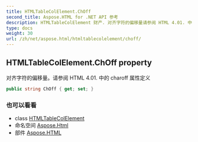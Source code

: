 ```yaml
---
title: HTMLTableColElement.ChOff
second_title: Aspose.HTML for .NET API 参考
description: HTMLTableColElement 财产. 对齐字符的偏移量请参阅 HTML 4.01. 中的 charoff 属性定义
type: docs
weight: 30
url: /zh/net/aspose.html/htmltablecolelement/choff/
---
```

## HTMLTableColElement.ChOff property

对齐字符的偏移量。请参阅 HTML 4.01. 中的 charoff 属性定义

```csharp
public string ChOff { get; set; }
```

### 也可以看看

* class [HTMLTableColElement](../)
* 命名空间 [Aspose.Html](../../htmltablecolelement/)
* 部件 [Aspose.HTML](../../../)


